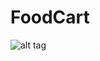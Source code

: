 # FoodCart

<img src="https://github.com/benimadhab11/FoodCart/raw/master/ui.gif" alt="alt tag" style="max-width:100%;">
